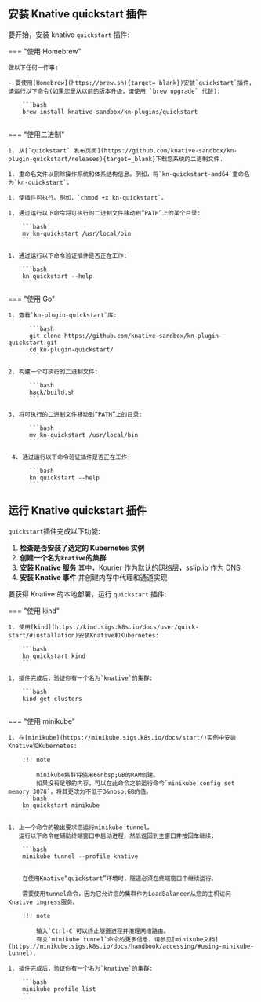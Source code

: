 <!-- Snippet used in the following topics:
- /docs/getting-started/quickstart-install.md
- /docs/install/quickstart-install.md
-->

## 安装 Knative quickstart 插件

要开始，安装 knative `quickstart` 插件:

=== "使用 Homebrew"

    做以下任何一件事:

    - 要使用[Homebrew](https://brew.sh){target=_blank})安装`quickstart`插件，请运行以下命令(如果您是从以前的版本升级，请使用 `brew upgrade` 代替):

        ```bash
        brew install knative-sandbox/kn-plugins/quickstart
        ```

=== "使用二进制"

    1. 从[`quickstart` 发布页面](https://github.com/knative-sandbox/kn-plugin-quickstart/releases){target=_blank}下载您系统的二进制文件.

    1. 重命名文件以删除操作系统和体系结构信息。例如，将`kn-quickstart-amd64`重命名为`kn-quickstart`。

    1. 使插件可执行。例如，`chmod +x kn-quickstart`。

    1. 通过运行以下命令将可执行的二进制文件移动到“PATH”上的某个目录:

        ```bash
        mv kn-quickstart /usr/local/bin
        ```

    1. 通过运行以下命令验证插件是否正在工作:

        ```bash
        kn quickstart --help
        ```

=== "使用 Go"

    1. 查看`kn-plugin-quickstart`库:

          ```bash
          git clone https://github.com/knative-sandbox/kn-plugin-quickstart.git
          cd kn-plugin-quickstart/
          ```

    2. 构建一个可执行的二进制文件:

          ```bash
          hack/build.sh
          ```

    3. 将可执行的二进制文件移动到“PATH”上的目录:

          ```bash
          mv kn-quickstart /usr/local/bin
          ```

     4. 通过运行以下命令验证插件是否正在工作:

          ```bash
          kn quickstart --help
          ```

## 运行 Knative quickstart 插件

`quickstart`插件完成以下功能:

1. **检查是否安装了选定的 Kubernetes 实例**
1. **创建一个名为`knative`的集群**
1. **安装 Knative 服务** 其中，Kourier 作为默认的网络层，sslip.io 作为 DNS
1. **安装 Knative 事件** 并创建内存中代理和通道实现

要获得 Knative 的本地部署，运行 `quickstart` 插件:

=== "使用 kind"

    1. 使用[kind](https://kind.sigs.k8s.io/docs/user/quick-start/#installation)安装Knative和Kubernetes:

        ```bash
        kn quickstart kind
        ```

    1. 插件完成后，验证你有一个名为`knative`的集群:

        ```bash
        kind get clusters
        ```

=== "使用 minikube"

    1. 在[minikube](https://minikube.sigs.k8s.io/docs/start/)实例中安装Knative和Kubernetes:

        !!! note

            minikube集群将使用6&nbsp;GB的RAM创建。
            如果没有足够的内存，可以在此命令之前运行命令`minikube config set memory 3078`，将其更改为不低于3&nbsp;GB的值。
        ```bash
        kn quickstart minikube
        ```

    1. 上一个命令的输出要求您运行minikube tunnel。
       运行以下命令在辅助终端窗口中启动进程，然后返回到主窗口并按回车继续:

        ```bash
        minikube tunnel --profile knative
        ```

        在使用Knative“quickstart”环境时，隧道必须在终端窗口中继续运行。

        需要使用tunnel命令，因为它允许您的集群作为LoadBalancer从您的主机访问Knative ingress服务。

        !!! note

            输入`Ctrl-C`可以终止隧道进程并清理网络路由。
            有关`minikube tunnel`命令的更多信息，请参见[minikube文档](https://minikube.sigs.k8s.io/docs/handbook/accessing/#using-minikube-tunnel).

    1. 插件完成后，验证你有一个名为`knative`的集群:

        ```bash
        minikube profile list
        ```
